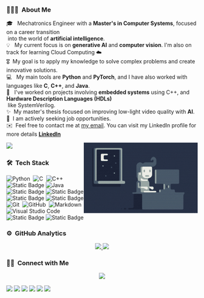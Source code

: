  
<!-- ## 👋 &nbsp;Hey there! I'm Brian -->
 
### 👨🏻‍💻 &nbsp;About Me


🎓  &nbsp;Mechatronics Engineer with a **Master's in Computer Systems**, focused on a career transition\
    &nbsp;into the world of **artificial intelligence**.\
💡  &nbsp;My current focus is on **generative AI** and **computer vision**. I'm also on track for learning Cloud Computing ☁️\
🎖️  &nbsp;My goal is to apply my knowledge to solve complex problems and create innovative solutions.\
💻  &nbsp;My main tools are **Python** and **PyTorch**, and I have also worked with languages like **C**, **C++**, and **Java**.\
🤖  &nbsp;I've worked on projects involving **embedded systems** using C++, and **Hardware Description Languages (HDLs)** \
    &nbsp;like SystemVerilog.\
✨ &nbsp;My master's thesis focused on improving low-light video quality with **AI**.\
📄 &nbsp;I am actively seeking job opportunities.   \
✉️  &nbsp;Feel free to contact me at [my email](bbsruss@hotmail.com). You can visit my LinkedIn profile for more details [**LinkedIn**](https://www.linkedin.com/in/brian-buendias/)
 

<img src="https://user-images.githubusercontent.com/73097560/115834477-dbab4500-a447-11eb-908a-139a6edaec5c.gif">

<img alt="Night Coding" src="https://raw.githubusercontent.com/AVS1508/AVS1508/master/assets/Night-Coding.gif" align="right"/>

### 🛠 &nbsp;Tech Stack

![Python](https://img.shields.io/badge/-Python-05122A?style=flat&logo=python)&nbsp;
![C](https://img.shields.io/badge/-C-05122A?style=flat&logo=C&logoColor=A8B9CC)&nbsp;
![C++](https://img.shields.io/badge/-C++-05122A?style=flat&logo=C%2B%2B&logoColor=00599C)&nbsp;
![Static Badge](https://img.shields.io/badge/PyTorch-black?style=flat&logo=pytorch&logoColor=%23EE4C2C)
![Java](https://img.shields.io/badge/-Java-05122A?style=flat&logo=Java&logoColor=FFA518)&nbsp;\
![Static Badge](https://img.shields.io/badge/Numpy-black?style=flat&logo=numpy&logoColor=blue)
![Static Badge](https://img.shields.io/badge/Langchain-black?style=flat&logo=langchain&logoColor=green)
![Static Badge](https://img.shields.io/badge/YOLO-black?style=flat&logo=yolo&logoColor=blue)
![Static Badge](https://img.shields.io/badge/Hugging_Face-black?style=flat&logo=huggingface&logoColor=%23FFD21E)\
![Git](https://img.shields.io/badge/-Git-05122A?style=flat&logo=git)&nbsp;
![GitHub](https://img.shields.io/badge/-GitHub-05122A?style=flat&logo=github)&nbsp;
![Markdown](https://img.shields.io/badge/-Markdown-05122A?style=flat&logo=markdown)\
![Visual Studio Code](https://img.shields.io/badge/-Visual%20Studio%20Code-05122A?style=flat&logo=visual-studio-code&logoColor=007ACC)&nbsp;
![Static Badge](https://img.shields.io/badge/Google_Colab-black?style=flat&logo=googlecolab&logoColor=%23F9AB00)
![Static Badge](https://img.shields.io/badge/Windsurf-black?style=flat&logo=windsurf&logoColor=cleargray)

### ⚙️ &nbsp;GitHub Analytics

<p align="center">
<a href="https://github.com/brn1214">
  <img height="180em" src="https://github-readme-stats-eight-theta.vercel.app/api?username=brn1214&show_icons=true&theme=algolia&include_all_commits=true&count_private=true"/>
  <img height="180em" src="https://github-readme-stats-eight-theta.vercel.app/api/top-langs/?username=brn1214&layout=compact&langs_count=8&theme=algolia&cache_seconds=10"/>
</a>
</p>

### 🤝🏻 &nbsp;Connect with Me

<p align="center">
<a href="mailto:bbsruss@hotmail.com"><img src="https://img.shields.io/badge/-bbsruss@hotmail.com-D14836?style=flat&logo=maildotru&logoColor=white"/></a>
</p>



 
<a href="[https://www.adityavsingh.com](https://www.adityavsingh.com)"><img src="[https://img.shields.io/badge/-adityavsingh.com-3423A6?style=flat&logo=Google-Chrome&logoColor=white](https://img.shields.io/badge/-adityavsingh.com-3423A6?style=flat&logo=Google-Chrome&logoColor=white)"/></a>
<a href="[https://linkedin.com/in/AVS1508](https://linkedin.com/in/AVS1508)"><img src="[https://img.shields.io/badge/-Aditya%20Vikram%20Singh-0077B5?style=flat&logo=Linkedin&logoColor=white](https://img.shields.io/badge/-Aditya%20Vikram%20Singh-0077B5?style=flat&logo=Linkedin&logoColor=white)"/></a>
<a href="[https://instagram.com/adityavs](https://instagram.com/adityavs)_"><img src="[https://img.shields.io/badge/-@adityavs__-E4405F?style=flat&logo=Instagram&logoColor=white](https://img.shields.io/badge/-@adityavs__-E4405F?style=flat&logo=Instagram&logoColor=white)"/></a>
<a href="[https://facebook.com/AVS1508](https://facebook.com/AVS1508)"><img src="[https://img.shields.io/badge/-@AVS1508-1877F2?style=flat&logo=Facebook&logoColor=white](https://img.shields.io/badge/-@AVS1508-1877F2?style=flat&logo=Facebook&logoColor=white)"/></a>
<a href="[https://www.pinterest.ca/AVS1508](https://www.pinterest.ca/AVS1508)"><img src="[https://img.shields.io/badge/-@AVS1508-BD081C?style=flat&logo=Pinterest&logoColor=white](https://img.shields.io/badge/-@AVS1508-BD081C?style=flat&logo=Pinterest&logoColor=white)"/></a>
<a href="[https://www.behance.net/AVS1508](https://www.behance.net/AVS1508)"><img src="[https://img.shields.io/badge/-@AVS1508-1769FF?style=flat&logo=Behance&logoColor=white](https://img.shields.io/badge/-@AVS1508-1769FF?style=flat&logo=Behance&logoColor=white)"/></a>
